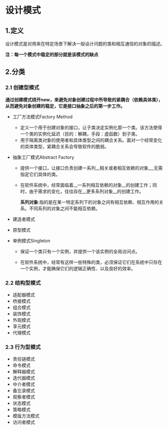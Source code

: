 # 设计模式

## 1.定义

设计模式是对用来在特定场景下解决一般设计问题的类和相互通信的对象的描述。

__注：每一个模式中稳定的部分就是该模式的缺点__

## 2.分类

### 2.1 创建型模式

__通过创建模式绕开new，来避免对象创建过程中所导致的紧耦合（依赖具体类），从而避免对象创建的稳定，它是接口抽象之后的第一步工作。__

- 工厂方法模式Factory Method
  - 定义一个用于创建对象的接口，让子类决定实例化那一个类。该方法使得一个类的实例化延迟（目的：解耦，手段：虚函数）到子类。
  - 用于隔离类对象的使用者和具体类型之间的耦合关系。面对一个经常变化的具体类型，紧耦合关系会导致软件的脆弱。
  
- 抽象工厂模式Abstract Factory

  - 提供一个接口，让接口负责创建一系列__相关或者相互依赖的对象__,无需指定它们具体的类。

  - 在软件系统中，经常面临着__一系列相互依赖的对象__的创建工作；同时，由于需求的变化，往往存在__更多系列对象__的创建工作。

    __系列对象__:指的是在某一特定系列下的对象之间有相互依赖、相互作用的关系。不同系列的对象之间不能相互依赖。

- 建造者模式

- 原型模式

- 单例模式Singleton

  - 保证一个类只有一个实例，并提供一个该实例的全局访问点。

  - 在软件系统中，经常有这样一些特殊的类，必须保证它们在系统中只存在一个实例，才能确保它们的逻辑正确性、以及良好的效率。

### 2.2 结构型模式

- 适配器模式
- 桥接模式
- 组合模式
- 装饰模式
- 外观模式
- 享元模式
- 代理模式

### 2.3 行为型模式

- 责任链模式
- 命令模式
- 解释器模式
- 迭代器模式
- 中介者模式
- 备忘录模式
- 观察者模式
- 状态模式
- 策略模式
- 模版方法模式
- 访问者模式